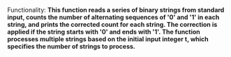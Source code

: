 Functionality: **This function reads a series of binary strings from standard input, counts the number of alternating sequences of '0' and '1' in each string, and prints the corrected count for each string. The correction is applied if the string starts with '0' and ends with '1'. The function processes multiple strings based on the initial input integer t, which specifies the number of strings to process.**